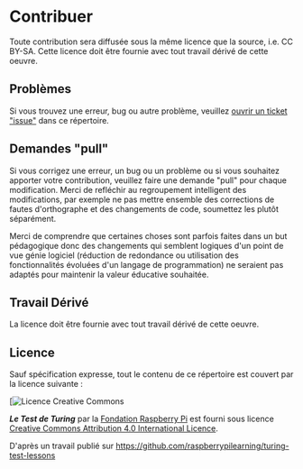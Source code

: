 # Contribuer

Toute contribution sera diffusée sous la même licence que la source, i.e. CC BY-SA. Cette licence doit être fournie avec tout travail dérivé de cette oeuvre.

## Problèmes

Si vous trouvez une erreur, bug ou autre problème, veuillez [ouvrir un ticket "issue"](https://github.com/Raisin-Pi/turing-test-lessons/issues) dans ce répertoire.

## Demandes "pull"

Si vous corrigez une erreur, un bug ou un problème ou si vous souhaitez apporter votre contribution, veuillez faire une demande "pull" pour chaque modification. Merci de refléchir au regroupement intelligent des modifications, par exemple ne pas mettre ensemble des corrections de fautes d'orthographe et des changements de code, soumettez les plutôt séparément.

Merci de comprendre que certaines choses sont parfois faites dans un but pédagogique donc des changements qui semblent logiques d'un point de vue génie logiciel (réduction de redondance ou utilisation des fonctionnalités évoluées d'un langage de programmation) ne seraient pas adaptés pour maintenir la valeur éducative souhaitée.

## Travail Dérivé

La licence doit être fournie avec tout travail dérivé de cette oeuvre.

## Licence

Sauf spécification expresse, tout le contenu de ce répertoire est couvert par la licence suivante :

[![Licence Creative Commons](http://i.creativecommons.org/l/by-sa/4.0/88x31.png)

***Le Test de Turing*** par la [Fondation Raspberry Pi](http://www.raspberrypi.org) est fourni sous licence [Creative Commons Attribution 4.0 International Licence](http://creativecommons.org/licenses/by-sa/4.0/).

D'après un travail publié sur https://github.com/raspberrypilearning/turing-test-lessons
